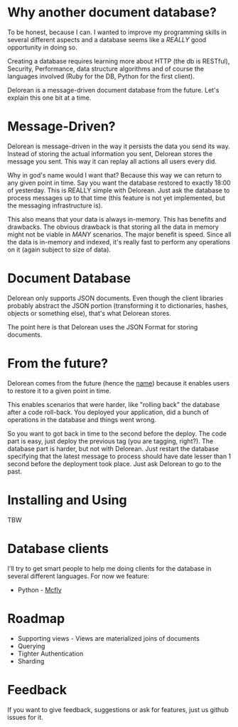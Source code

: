 Why another document database?
==============================

To be honest, because I can. I wanted to improve my programming skills in several different aspects and a database seems like a *REALLY* good opportunity in doing so.

Creating a database requires learning more about HTTP (the db is RESTful), Security, Performance, data structure algorithms and of course the languages involved (Ruby for the DB, Python for the first client).

Delorean is a message-driven document database from the future. Let's explain this one bit at a time.

Message-Driven?
===============

Delorean is message-driven in the way it persists the data you send its way. Instead of storing the actual information you sent, Delorean stores the message you sent. This way it can replay all actions all users every did.

Why in god's name would I want that? Because this way we can return to any given point in time. Say you want the database restored to exactly 18:00 of yesterday. This is REALLY simple with Delorean. Just ask the database to process messages up to that time (this feature is not yet implemented, but the messaging infrastructure is).

This also means that your data is always in-memory. This has benefits and drawbacks. The obvious drawback is that storing all the data in memory might not be viable in *MANY* scenarios. The major benefit is speed. Since all the data is in-memory and indexed, it's really fast to perform any operations on it (again subject to size of data).

Document Database
=================

Delorean only supports JSON documents. Even though the client libraries probably abstract the JSON portion (transforming it to dictionaries, hashes, objects or something else), that's what Delorean stores.

The point here is that Delorean uses the JSON Format for storing documents.

From the future?
================

Delorean comes from the future (hence the [name](http://pt.wikipedia.org/wiki/Ficheiro:Back_to_the_future_timemachine.JPG)) because it enables users to restore it to a given point in time.

This enables scenarios that were harder, like "rolling back" the database after a code roll-back. You deployed your application, did a bunch of operations in the database and things went wrong.

So you want to got back in time to the second before the deploy. The code part is easy, just deploy the previous tag (you are tagging, right?). The database part is harder, but not with Delorean. Just restart the database specifying that the latest message to process should have date lesser than 1 second before the deployment took place. Just ask Delorean to go to the past.

Installing and Using
====================

TBW

Database clients
================

I'll try to get smart people to help me doing clients for the database in several different languages. For now we feature:

* Python - [Mcfly](http://github.com/heynemann/mcfly)

Roadmap
=======

* Supporting views - Views are materialized joins of documents
* Querying
* Tighter Authentication
* Sharding

Feedback
========

If you want to give feedback, suggestions or ask for features, just us github issues for it.
